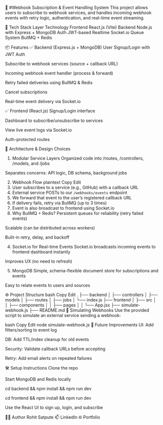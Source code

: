 📡 #Webhook Subscription & Event Handling System
This project allows users to subscribe to webhook services, and handles incoming webhook events with retry logic, authentication, and real-time event streaming.

🚀 Tech Stack
Layer	Technology
Frontend	React.js (Vite)
Backend	Node.js with Express + MongoDB
Auth	JWT-based
Realtime	Socket.io
Queue System	BullMQ + Redis

📦 Features
✅ Backend (Express.js + MongoDB)
User Signup/Login with JWT Auth

Subscribe to webhook services (source + callback URL)

Incoming webhook event handler (process & forward)

Retry failed deliveries using BullMQ & Redis

Cancel subscriptions

Real-time event delivery via Socket.io

✅ Frontend (React.js)
Signup/Login interface

Dashboard to subscribe/unsubscribe to services

View live event logs via Socket.io

Auth-protected routes

🧱 Architecture & Design Choices
1. Modular Service Layers
Organized code into /routes, /controllers, /models, and /jobs

Separates concerns: API logic, DB schema, background jobs

2. Webhook Flow
plaintext
Copy
Edit
1. User subscribes to a service (e.g., GitHub) with a callback URL
2. External service POSTs to our `/webhooks/events` endpoint
3. We forward that event to the user’s registered callback URL
4. If delivery fails, retry via BullMQ (up to 3 times)
5. Event is also broadcast to frontend using Socket.io
3. Why BullMQ + Redis?
Persistent queues for reliability (retry failed events)

Scalable (can be distributed across workers)

Built-in retry, delay, and backoff

4. Socket.io for Real-time Events
Socket.io broadcasts incoming events to frontend dashboard instantly

Improves UX (no need to refresh)

5. MongoDB
Simple, schema-flexible document store for subscriptions and events

Easy to relate events to users and sources

⚙️ Project Structure
bash
Copy
Edit
.
├── backend
│   ├── controllers
│   ├── models
│   ├── routes
│   ├── jobs
│   └── index.js
├── frontend
│   ├── src
│   │   ├── components
│   │   ├── pages
│   │   └── App.jsx
├── simulate-webhook.js
├── README.md
🧪 Simulating Webhooks
Use the provided script to simulate an external service sending a webhook:

bash
Copy
Edit
node simulate-webhook.js
🧼 Future Improvements
UI: Add filters/sorting to event log

DB: Add TTL/index cleanup for old events

Security: Validate callback URLs before accepting

Retry: Add email alerts on repeated failures

🛠 Setup Instructions
Clone the repo

Start MongoDB and Redis locally

cd backend && npm install && npm run dev

cd frontend && npm install && npm run dev

Use the React UI to sign up, login, and subscribe

👨‍💻 Author
Rohit Satpute
📫 LinkedIn
🌐 Portfolio

